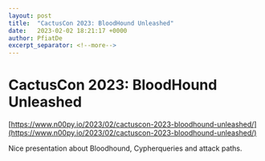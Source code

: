 ```yaml
---
layout: post
title:  "CactusCon 2023: BloodHound Unleashed"
date:   2023-02-02 18:21:17 +0000
author: PfiatDe
excerpt_separator: <!--more-->
---
```


# CactusCon 2023: BloodHound Unleashed
[https://www.n00py.io/2023/02/cactuscon-2023-bloodhound-unleashed/](https://www.n00py.io/2023/02/cactuscon-2023-bloodhound-unleashed/)

Nice presentation about Bloodhound, Cypherqueries and attack paths.
<!--more-->
